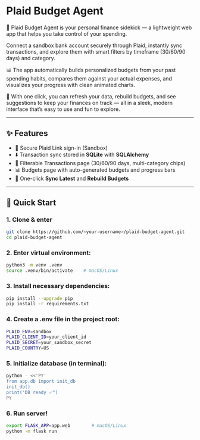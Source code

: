 # Plaid Budget Agent

💸 Plaid Budget Agent is your personal finance sidekick — a lightweight web app that helps you take control of your spending.

Connect a sandbox bank account securely through Plaid, instantly sync transactions, and explore them with smart filters by timeframe (30/60/90 days) and category.

📊 The app automatically builds personalized budgets from your past spending habits, compares them against your actual expenses, and visualizes your progress with clean animated charts.

🔁 With one click, you can refresh your data, rebuild budgets, and see suggestions to keep your finances on track — all in a sleek, modern interface that’s easy to use and fun to explore.

---

## ✨ Features
- 🔗 Secure Plaid Link sign-in (Sandbox)
- ⬇️ Transaction sync stored in **SQLite** with **SQLAlchemy**
- 🔎 Filterable Transactions page (30/60/90 days, multi-category chips)
- 📊 Budgets page with auto-generated budgets and progress bars
- 🔁 One-click **Sync Latest** and **Rebuild Budgets**

---

## 🚀 Quick Start

### 1. Clone & enter
```bash
git clone https://github.com/<your-username>/plaid-budget-agent.git
cd plaid-budget-agent
```
### 2. Enter virtual environment:
```bash
python3 -m venv .venv
source .venv/bin/activate    # macOS/Linux
```
### 3. Install necessary dependencies:
```bash
pip install --upgrade pip
pip install -r requirements.txt
```
### 4. Create a .env file in the project root:
```bash
PLAID_ENV=sandbox
PLAID_CLIENT_ID=your_client_id
PLAID_SECRET=your_sandbox_secret
PLAID_COUNTRY=US
```
### 5. Initialize database (in terminal):
```bash
python - <<'PY'
from app.db import init_db
init_db()
print("DB ready ✅")
PY
```
### 6. Run server!
```bash
export FLASK_APP=app.web        # macOS/Linux
python -m flask run
```
